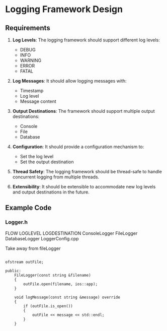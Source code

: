 # Logging Framework Design

## Requirements

1. **Log Levels**: The logging framework should support different log levels:
   - DEBUG
   - INFO
   - WARNING
   - ERROR
   - FATAL

2. **Log Messages**: It should allow logging messages with:
   - Timestamp
   - Log level
   - Message content

3. **Output Destinations**: The framework should support multiple output destinations:
   - Console
   - File
   - Database

4. **Configuration**: It should provide a configuration mechanism to:
   - Set the log level
   - Set the output destination

5. **Thread Safety**: The logging framework should be thread-safe to handle concurrent logging from multiple threads.

6. **Extensibility**: It should be extensible to accommodate new log levels and output destinations in the future.

## Example Code

### Logger.h




FLOW
LOGLEVEL
LOGDESTINATION
ConsoleLogger
FileLogger
DatabaseLogger
LoggerConfig.cpp

Take away from fileLogger
```

ofstream outFile;

public:
    FileLogger(const string &filename)
    {
        outFile.open(filename, ios::app);
    }

    void logMessage(const string &message) override
    {
        if (outFile.is_open())
        {
            outFile << message << std::endl;
        }
    }
```